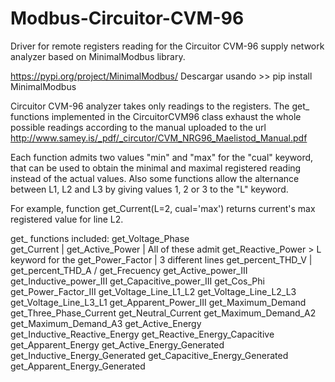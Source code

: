 # Modbus-Circuitor-CVM-96
Driver for remote registers reading for the Circuitor CVM-96 supply network analyzer based on MinimalModbus library.

https://pypi.org/project/MinimalModbus/
Descargar usando >> pip install MinimalModbus


Circuitor CVM-96 analyzer takes only readings to the registers. The get_ functions implemented in the CircuitorCVM96 class exhaust the whole possible readings according to the manual uploaded to the url
http://www.samey.is/_pdf/_circutor/CVM_NRG96_Maelistod_Manual.pdf

Each function admits two values "min" and "max" for the "cual" keyword, that can be used to obtain the minimal and maximal registered reading instead of the actual values. Also some functions allow the alternance between L1, L2 and L3 by giving values 1, 2 or 3 to the "L" keyword.

For example, function get_Current(L=2, cual='max')
returns current's max registered value for line L2.

get_ functions included:
  get_Voltage_Phase     \
  get_Current           |
  get_Active_Power      |   All of these admit
  get_Reactive_Power    >   L keyword for the
  get_Power_Factor      |   3 different lines
  get_percent_THD_V     |
  get_percent_THD_A     /
  get_Frecuency
  get_Active_power_III
  get_Inductive_power_III
  get_Capacitive_power_III
  get_Cos_Phi
  get_Power_Factor_III
  get_Voltage_Line_L1_L2
  get_Voltage_Line_L2_L3
  get_Voltage_Line_L3_L1
  get_Apparent_Power_III
  get_Maximum_Demand
  get_Three_Phase_Current
  get_Neutral_Current
  get_Maximum_Demand_A2
  get_Maximum_Demand_A3
  get_Active_Energy
  get_Inductive_Reactive_Energy
  get_Reactive_Energy_Capacitive
  get_Apparent_Energy
  get_Active_Energy_Generated
  get_Inductive_Energy_Generated
  get_Capacitive_Energy_Generated
  get_Apparent_Energy_Generated

